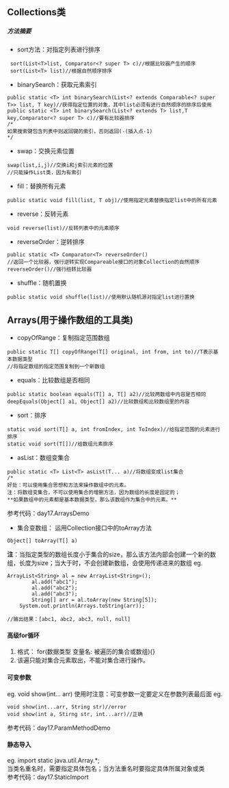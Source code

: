 ## Collections类
##### 方法摘要
 - sort方法：对指定列表进行排序
```
 sort(List<T>list, Comparator<? super T> c)//根据比较器产生的顺序
 sort(List<T> list)//根据自然顺序排序
```
- binarySearch：获取元素索引
```
public static <T> int binarySearch(List<? extends Comparable<? super T>> list, T key)//获得指定位置的对象，其中list必须有进行自然顺序的排序后使用
public static <T> int binarySearch(List<? extends T> list,T key,Comparator<? super T> c)//要有比较器排序
/*
如果搜索键包含列表中则返回键的索引，否则返回(-(插入点-1)
*/
```
- swap：交换元素位置
```
swap(list,i,j)//交换i和j索引元素的位置
//只能操作List类，因为有索引
```
- fill：替换所有元素
```
public static void fill(list, T obj)//使用指定元素替换指定list中的所有元素
```
- reverse：反转元素
```
void reverse(list)//反转列表中的元素顺序
```
- reverseOrder：逆转排序
```
public static <T> Comparator<T> reverseOrder()
//返回一个比较器，强行逆转实现Compareable接口的对象Collection的自然顺序
reverseOrder()//强行扭转比较器
```
- shuffle：随机置换
```
public static void shuffle(list)//使用默认随机源对指定list进行置换
```
## Arrays(用于操作数组的工具类)
- copyOfRange：复制指定范围数组
```
public static T[] copyOfRange(T[] original, int from, int to)//T表示基本数据类型
//将指定数组的指定范围复制到一个新数组
```
- equals：比较数组是否相同
```
public static boolean equals(T[] a, T[] a2)//比较两数组中内容是否相同
deepEquals(Object[] a1, Object[] a2)//比较数组和比较数组里的内容
```
- sort：排序
```
static void sort(T[] a, int fromIndex, int ToIndex)//给指定范围的元素进行排序
static void sort(T[])//给数组元素排序
```
- asList：数组变集合
```
public static <T> List<T> asList(T... a)//将数组变成list集合
/*
好处：可以使用集合思想和方法来操作数组中的元素。
注：将数组变集合，不可以使用集合的增删方法，因为数组的长度是固定的； 
**如果数组中的元素都是基本数据类型，那么该数组作为集合中的元素。**
```
参考代码：day17.ArraysDemo
- 集合变数组：
运用Collection接口中的toArray方法
```
Object[] toArray(T[] a)
```
**注**：当指定类型的数组长度小于集合的size，那么该方法内部会创建一个新的数组，长度为size；当大于时，不会创建新数组，会使用传递进来的数组
eg.
```
ArrayList<String> al = new ArrayList<String>();
		al.add("abc1");
		al.add("abc2");
		al.add("abc3");
		String[] arr = al.toArray(new String[5]);
	System.out.println(Arrays.toString(arr));
	
//输出结果：[abc1, abc2, abc3, null, null]
```
####  高级for循环
1. 格式：
for(数据类型 变量名: 被遍历的集合或数组){}
2. 该遍只能对集合元素取出，不能对集合进行操作。
#### 可变参数
eg. void show(int... arr)
使用时注意：可变参数一定要定义在参数列表最后面
eg.
```
void show(int...arr, String str)//error
void show(int a, Stirng str, int...arr)//正确
```
参考代码：day17.ParamMethodDemo
#### 静态导入
eg. import static java.util.Array.*;  
当类名重名时，需要指定具体包名；当方法重名时要指定具体所属对象或类    
参考代码：day17.StaticImport